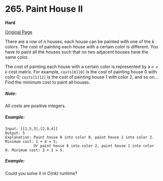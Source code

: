 # 265. Paint House II

**Hard**

[Original Page](https://leetcode.com/problems/paint-house-ii/)

There are a row of n houses, each house can be painted with one of the _k_ colors. The cost of painting each house with a certain color is different. You have to paint all the houses such that no two adjacent houses have the same color.

The cost of painting each house with a certain color is represented by a _`n x k`_ cost matrix. For example, `costs[0][0]` is the cost of painting house 0 with color 0; `costs[1][2]` is the cost of painting house 1 with color 2, and so on... Find the minimum cost to paint all houses.

##### Note:
All costs are positive integers.

##### Example:
```
Input: [[1,5,3],[2,9,4]]
Output: 5
Explanation: Paint house 0 into color 0, paint house 1 into color 2. Minimum cost: 1 + 4 = 5; 
             Or paint house 0 into color 2, paint house 1 into color 0. Minimum cost: 3 + 2 = 5. 
```

##### Example:
Could you solve it in _O(nk)_ runtime?
